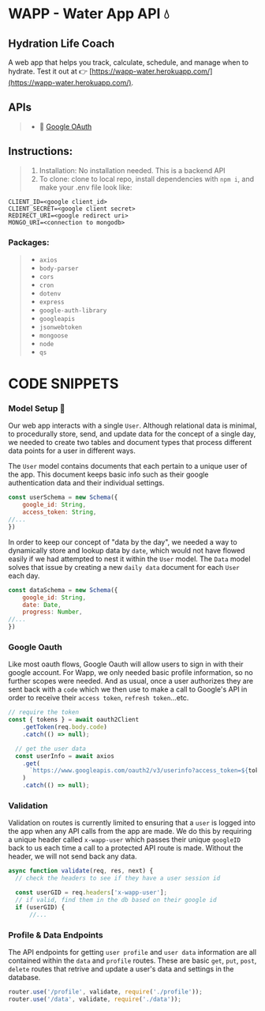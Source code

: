 # WAPP - Water App API 💧
## Hydration Life Coach
A web app that helps you track, calculate, schedule, and manage when to hydrate. Test it out at 👉 [https://wapp-water.herokuapp.com/](https://wapp-water.herokuapp.com/).

## APIs
> - 🎨 [Google OAuth](https://console.developers.google.com/)

## Instructions:
> 1.  Installation: No installation needed. This is a backend API
> 2.  To clone: clone to local repo, install dependencies with `npm i`, and make your .env file look like:
```text
CLIENT_ID=<google client_id>
CLIENT_SECRET=<google client secret>
REDIRECT_URI=<google redirect uri>
MONGO_URI=<connection to mongodb>
```

### Packages:
> - `axios`
> - `body-parser`
> - `cors`
> - `cron`
> - `dotenv`
> - `express`
> - `google-auth-library`
> - `googleapis`
> - `jsonwebtoken`
> - `mongoose`
> - `node`
> - `qs`

# CODE SNIPPETS

### Model Setup 🧱
Our web app interacts with a single `User`. Although relational data is minimal, to procedurally store, send, and update data for the concept of a single day, we needed to create two tables and document types that process different data points for a user in different ways.

The `User` model contains documents that each pertain to a unique user of the app. This document keeps basic info such as their google authentication data and their individual settings.

```javascript
const userSchema = new Schema({
    google_id: String,
    access_token: String,
//...
})
```

In order to keep our concept of "data by the day", we needed a way to dynamically store and lookup data by `date`, which would not have flowed easily if we had attempted to nest it within the `User` model. The `Data` model solves that issue by creating a new `daily data` document for each `User` each day.

```javascript
const dataSchema = new Schema({
    google_id: String,
    date: Date,
    progress: Number,
//...
})
```
### Google Oauth

Like most oauth flows, Google Oauth will allow users to sign in with their google account. For Wapp, we only needed basic profile information, so no further scopes were needed. And as usual, once a user authorizes they are sent back with a `code` which we then use to make a call to Google's API in order to receive their `access token`, `refresh token`...etc.

```javascript
// require the token
const { tokens } = await oauth2Client
    .getToken(req.body.code)
    .catch(() => null);

  // get the user data
  const userInfo = await axios
    .get(
      `https://www.googleapis.com/oauth2/v3/userinfo?access_token=${tokens.access_token}`
    )
    .catch(() => null);
```

### Validation

Validation on routes is currently limited to ensuring that a `user` is logged into the app when any API calls from the app are made. We do this by requiring a unique header called `x-wapp-user` which passes their unique `googleID` back to us each time a call to a protected API route is made. Without the header, we will not send back any data.

```javascript
async function validate(req, res, next) {
  // check the headers to see if they have a user session id

  const userGID = req.headers['x-wapp-user'];
  // if valid, find them in the db based on their google id
  if (userGID) {
      //...
```

### Profile & Data Endpoints
The API endpoints for getting `user profile` and `user data` information are all contained within the `data` and `profile` routes. These are basic `get`, `put`, `post`, `delete` routes that retrive and update a user's data and settings in the database.

```javascript
router.use('/profile', validate, require('./profile'));
router.use('/data', validate, require('./data'));
```


